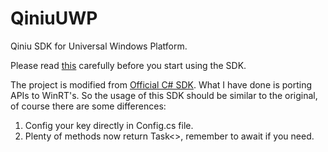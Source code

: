 # QiniuUWP
Qiniu SDK for Universal Windows Platform.

Please read [this](http://developer.qiniu.com/docs/v6/sdk/csharp-sdk.html#resumable-io-upload) carefully before you start using the SDK.

The project is modified from [Official C# SDK](https://github.com/qiniu/csharp-sdk). What I have done is porting APIs to WinRT's. So the usage of this SDK should be similar to the original, of course there are some differences:

1. Config your key directly in Config.cs file.
2. Plenty of methods now return Task<>, remember to await if you need.
